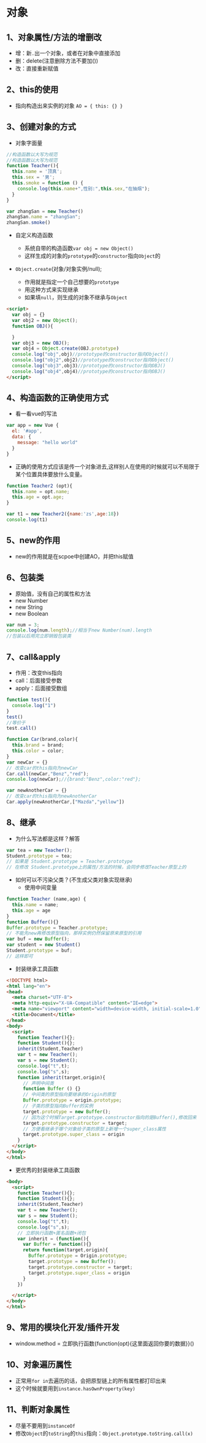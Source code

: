 # 对象

## 1、对象属性/方法的增删改

- 增：新`.`出一个对象，或者在对象中直接添加
- 删：delete(注意删除方法不要加())
- 改：直接重新赋值

## 2、this的使用

- 指向构造出来实例的对象
`AO = { this: {} }`

## 3、创建对象的方式

- 对象字面量

```js
//构造函数以大写为规范
//构造函数以大写为规范
function Teacher(){
  this.name = '顶真';
  this.sex = '男';
  this.smoke = function () {
    console.log(this.name+",性别:",this.sex,"在抽烟");
  }
}

var zhangSan = new Teacher()
zhangSan.name = "zhangSan";
zhangSan.smoke()
```

- 自定义构造函数
  - 系统自带的构造函数`var obj = new Object()`
  - 这样生成的对象的`prototype`的`constructor`指向`Object`的

- `Object.create`(对象/对象实例/null);
  - 作用就是指定一个自己想要的`prototype`
  - 用这种方式来实现继承
  - 如果填`null`，则生成的对象不继承与`Object`

```html
<script>
  var obj = {}
  var obj2 = new Object();
  function OBJ(){

  }
  var obj3 = new OBJ();
  var obj4 = Object.create(OBJ.prototype)
  console.log("obj",obj)//prototype的constructor指向Object()
  console.log("obj2",obj2)//prototype的constructor指向Object()
  console.log("obj3",obj3)//prototype的constructor指向OBJ()
  console.log("obj4",obj4)//prototype的constructor指向OBJ()
</script>
```

## 4、构造函数的正确使用方式

- 看一看vue的写法

```js
var app = new Vue {
  el: '#app',
  data: {
    message: "hello world"
  }
}
```

- 正确的使用方式应该是传一个对象进去,这样别人在使用的时候就可以不局限于某个位置具体要放什么变量。

```js
function Teacher2 (opt){
  this.name = opt.name;
  this.age = opt.age;
}

var t1 = new Teacher2({name:'zs',age:18})
console.log(t1)
```

## 5、new的作用

- new的作用就是在scpoe中创建AO，并把this赋值

## 6、包装类

- 原始值，没有自己的属性和方法
- new Number
- new String
- new Boolean

```js
var num = 3;
console.log(num.length);//相当于new Number(num).length
//包装以后用完立即销毁包装类
```

## 7、call&apply

- 作用：改变this指向
- call：后面接受参数
- apply：后面接受数组

```js
function test(){
  console.log("1")
}
test() 
//等价于 
test.call()

function Car(brand,color){
  this.brand = brand;
  this.color = color;
}
var newCar = {}
// 改变car的this指向为newCar
Car.call(newCar,"Benz","red");
console.log(newCar);//{brand:"Benz",color:"red"};

var newAnotherCar = {}
// 改变car的this指向为newAnotherCar
Car.apply(newAnotherCar,["Mazda","yellow"])
```

## 8、继承

- 为什么写法都是这样？解答

```js
var tea = new Teacher();
Student.prototype = tea;
// 如果是 Student.prototype = Teacher.prototype
// 在修改 Student.prototype上的属性/方法的时候，会同步修改Teacher原型上的
```

- 如何可以不污染父类？(不生成父类对象实现继承)
  - 使用中间变量

```js
function Teacher (name,age) {
  this.name = name;
  this.age = age
}
function Buffer(){}
Buffer.prototype = Teacher.prototype;
// 不能先new再修改原型指向，那样实例仍然保留原来原型的引用
var buf = new Buffer();
var student = new Student()
Student.prototype = buf;
// 这样即可
```

- 封装继承工具函数

```html
<!DOCTYPE html>
<html lang="en">
<head>
  <meta charset="UTF-8">
  <meta http-equiv="X-UA-Compatible" content="IE=edge">
  <meta name="viewport" content="width=device-width, initial-scale=1.0">
  <title>Document</title>
</head>
<body>
  <script>
    function Teacher(){};
    function Student(){};
    inherit(Student,Teacher)
    var t = new Teacher();
    var s = new Student();
    console.log("t",t);
    console.log("s",s);
    function inherit(target,origin){
      // 声明中间类
      function Buffer () {}
      // 中间类的原型指向要继承的Origin的原型
      Buffer.prototype = origin.prototype;
      // 子类的原型指向Buffer的实例
      target.prototype = new Buffer();
      // 因为这个时候Target.prototype.constructor指向的是Buffer(),修改回来
      target.prototype.constructor = target;
      // 方便看继承于哪个对象给子类的原型上新增一个super_class属性
      target.prototype.super_class = origin
    }
  </script>
</body>
</html>
```

- 更优秀的封装继承工具函数

```html
<body>
  <script>
    function Teacher(){};
    function Student(){};
    inherit(Student,Teacher)
    var t = new Teacher();
    var s = new Student();
    console.log("t",t);
    console.log("s",s);
    // 立即执行函数+匿名函数+闭包
    var inherit = (function(){
      var Buffer = function(){}
      return function(target,origin){
        Buffer.prototype = Origin.prototype;
        target.prototype = new Buffer();
        target.prototype.constructor = target;
        target.prototype.super_class = origin
      }
    })

  </script>
</body>
</html>
```

## 9、常用的模块化开发/插件开发

- window.method = 立即执行函数{function(opt){这里面返回你要的数据}}()

## 10、对象遍历属性

- 正常用`for in`去遍历的话，会把原型链上的所有属性都打印出来
- 这个时候就要用到`instance.hasOwnProperty(key)`

## 11、判断对象属性

- 尽量不要用到`instanceOf`
- 修改`Object`的`toString`的`this`指向：`Object.prototype.toString.call(x)`
